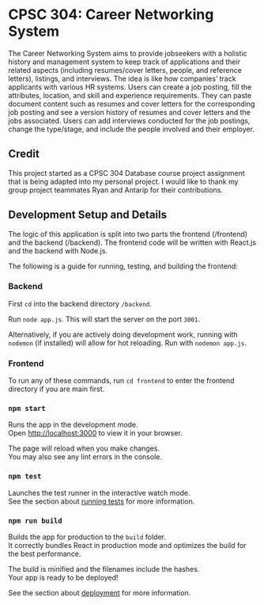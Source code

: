 # CPSC 304: Career Networking System

The Career Networking System aims to provide jobseekers with a holistic history and management system to keep track of applications and their related aspects (including resumes/cover letters, people, and reference letters), listings, and interviews. The idea is like how companies’ track applicants with various HR systems. Users can create a job posting, fill the attributes, location, and skill and experience requirements. They can paste document content such as resumes and cover letters for the corresponding job posting and see a version history of resumes and cover letters and the jobs associated. Users can add interviews conducted for the job postings, change the type/stage, and include the people involved and their employer.

## Credit

This project started as a CPSC 304 Database course project assignment that is being adapted into my personal project. I would like to thank my group project teammates Ryan and Antarip for their contributions.

## Development Setup and Details

The logic of this application is split into two parts the frontend (/frontend) and the backend (/backend). The frontend code will be written with React.js and the backend with Node.js. 

The following is a guide for running, testing, and building the frontend:

### Backend

First `cd` into the backend directory `/backend`. 

Run `node app.js`. This will start the server on the port `3001`.

Alternatively, if you are actively doing development work, running with `nodemon` (if installed) will allow for hot reloading. Run with `nodemon app.js`.

### Frontend

To run any of these commands, run `cd frontend` to enter the frontend directory if you are main first.

### `npm start`

Runs the app in the development mode.\
Open [http://localhost:3000](http://localhost:3000) to view it in your browser.

The page will reload when you make changes.\
You may also see any lint errors in the console.

### `npm test`

Launches the test runner in the interactive watch mode.\
See the section about [running tests](https://facebook.github.io/create-react-app/docs/running-tests) for more information.

### `npm run build`

Builds the app for production to the `build` folder.\
It correctly bundles React in production mode and optimizes the build for the best performance.

The build is minified and the filenames include the hashes.\
Your app is ready to be deployed!

See the section about [deployment](https://facebook.github.io/create-react-app/docs/deployment) for more information.
